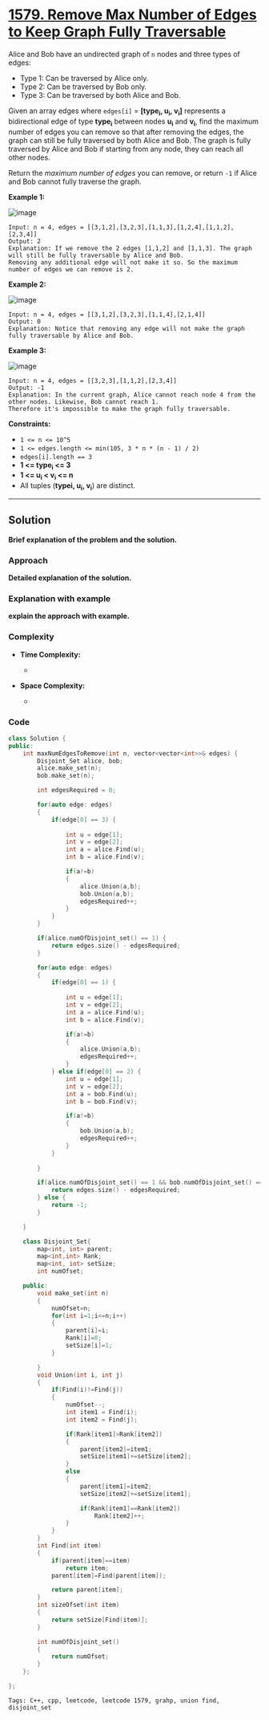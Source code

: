 
# [1579. Remove Max Number of Edges to Keep Graph Fully Traversable](https://leetcode.com/problems/remove-max-number-of-edges-to-keep-graph-fully-traversable/description)

Alice and Bob have an undirected graph of `n` nodes and three types of edges:

- Type 1: Can be traversed by Alice only.
- Type 2: Can be traversed by Bob only.
- Type 3: Can be traversed by both Alice and Bob.

Given an array edges where `edges[i]` = **[type<sub>i</sub>, u<sub>i</sub>, v<sub>i</sub>]** represents a bidirectional edge of type **type<sub>i</sub>** between nodes **u<sub>i</sub>** and **v<sub>i</sub>**, find the maximum number of edges you can remove so that after removing the edges, the graph can still be fully traversed by both Alice and Bob. The graph is fully traversed by Alice and Bob if starting from any node, they can reach all other nodes.

Return the *maximum number of edges* you can remove, or return `-1` if Alice and Bob cannot fully traverse the graph.

**Example 1:**

![image](https://github.com/akazad13/leetcode/assets/16265339/efc05ccf-b203-4c4d-8089-9593aeb35fcc)

    Input: n = 4, edges = [[3,1,2],[3,2,3],[1,1,3],[1,2,4],[1,1,2],[2,3,4]]
    Output: 2
    Explanation: If we remove the 2 edges [1,1,2] and [1,1,3]. The graph will still be fully traversable by Alice and Bob. 
    Removing any additional edge will not make it so. So the maximum number of edges we can remove is 2.

**Example 2:**

![image](https://github.com/akazad13/leetcode/assets/16265339/54c8ddbe-a5d0-465a-8096-5a5c004d5d76)

    Input: n = 4, edges = [[3,1,2],[3,2,3],[1,1,4],[2,1,4]]
    Output: 0
    Explanation: Notice that removing any edge will not make the graph fully traversable by Alice and Bob.

**Example 3:**

![image](https://github.com/akazad13/leetcode/assets/16265339/201fbc19-c2da-4153-b531-26e373f3898d)

    Input: n = 4, edges = [[3,2,3],[1,1,2],[2,3,4]]
    Output: -1
    Explanation: In the current graph, Alice cannot reach node 4 from the other nodes. Likewise, Bob cannot reach 1. 
    Therefore it's impossible to make the graph fully traversable.
 
**Constraints:**

- `1 <= n <= 10^5`
- `1 <= edges.length <= min(105, 3 * n * (n - 1) / 2)`
- `edges[i].length == 3`
- **1 <= type<sub>i</sub> <= 3**
- **1 <= u<sub>i</sub> < v<sub>i</sub> <= n**
- All tuples (**typei, u<sub>i</sub>, v<sub>i</sub>**) are distinct.

---

## Solution

**Brief explanation of the problem and the solution.**

### Approach

**Detailed explanation of the solution.**

### Explanation with example

**explain the approach with example.**

### Complexity

- **Time Complexity:**

    - 

- **Space Complexity:**

    - 

### Code

```cpp
class Solution {
public:
    int maxNumEdgesToRemove(int n, vector<vector<int>>& edges) {
        Disjoint_Set alice, bob;
        alice.make_set(n);
        bob.make_set(n);

        int edgesRequired = 0;

        for(auto edge: edges)
        {
            if(edge[0] == 3) {
            
                int u = edge[1];
                int v = edge[2];
                int a = alice.Find(u);
                int b = alice.Find(v);

                if(a!=b)
                {
                    alice.Union(a,b);
                    bob.Union(a,b);
                    edgesRequired++;
                }
            }
        }

        if(alice.numOfDisjoint_set() == 1) {
            return edges.size() - edgesRequired;
        }

        for(auto edge: edges)
        {
            if(edge[0] == 1) {
            
                int u = edge[1];
                int v = edge[2];
                int a = alice.Find(u);
                int b = alice.Find(v);

                if(a!=b)
                {
                    alice.Union(a,b);
                    edgesRequired++;
                }
            } else if(edge[0] == 2) {
                int u = edge[1];
                int v = edge[2];
                int a = bob.Find(u);
                int b = bob.Find(v);

                if(a!=b)
                {
                    bob.Union(a,b);
                    edgesRequired++;
                }
            }
            
        }

        if(alice.numOfDisjoint_set() == 1 && bob.numOfDisjoint_set() == 1) {
            return edges.size() - edgesRequired;
        } else {
            return -1;
        }

    }

    class Disjoint_Set{
        map<int, int> parent;
        map<int,int> Rank;
        map<int, int> setSize;
        int numOfset;

    public:
        void make_set(int n)
        {
            numOfset=n;
            for(int i=1;i<=n;i++)
            {
                parent[i]=i;
                Rank[i]=0;
                setSize[i]=1;
            }

        }
        void Union(int i, int j)
        {
            if(Find(i)!=Find(j))
            {
                numOfset--;
                int item1 = Find(i);
                int item2 = Find(j);

                if(Rank[item1]>Rank[item2])
                {
                    parent[item2]=item1;
                    setSize[item1]+=setSize[item2];
                }
                else
                {
                    parent[item1]=item2;
                    setSize[item2]+=setSize[item1];

                    if(Rank[item1]==Rank[item2])
                        Rank[item2]++;
                }
            }
        }
        int Find(int item)
        {
            if(parent[item]==item)
                return item;
            parent[item]=Find(parent[item]);

            return parent[item];
        }
        int sizeOfset(int item)
        {
            return setSize[Find(item)];
        }

        int numOfDisjoint_set()
        {
            return numOfset;
        }
    };

};
```

    Tags: C++, cpp, leetcode, leetcode 1579, grahp, union find, disjoint_set
